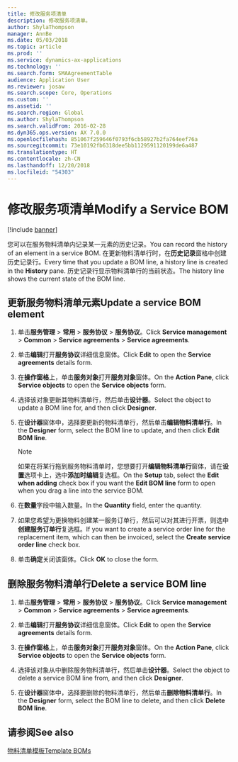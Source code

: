 ```yaml
---
title: 修改服务项清单
description: 修改服务项清单。
author: ShylaThompson
manager: AnnBe
ms.date: 05/03/2018
ms.topic: article
ms.prod: ''
ms.service: dynamics-ax-applications
ms.technology: ''
ms.search.form: SMAAgreementTable
audience: Application User
ms.reviewer: josaw
ms.search.scope: Core, Operations
ms.custom: ''
ms.assetid: ''
ms.search.region: Global
ms.author: ShylaThompson
ms.search.validFrom: 2016-02-28
ms.dyn365.ops.version: AX 7.0.0
ms.openlocfilehash: 851067f259646f0793f6cb58927b2fa764eef76a
ms.sourcegitcommit: 73e10192fb6318dee5bb1129591120199de6a487
ms.translationtype: HT
ms.contentlocale: zh-CN
ms.lasthandoff: 12/20/2018
ms.locfileid: "54303"
---
```

# <a name="modify-a-service-bom"></a><span data-ttu-id="87aac-103">修改服务项清单</span><span class="sxs-lookup"><span data-stu-id="87aac-103">Modify a Service BOM</span></span> 

[!include [banner](../includes/banner.md)]


<span data-ttu-id="87aac-104">您可以在服务物料清单内记录某一元素的历史记录。</span><span class="sxs-lookup"><span data-stu-id="87aac-104">You can record the history of an element in a service BOM.</span></span> <span data-ttu-id="87aac-105">在更新物料清单行时，在**历史记录**窗格中创建历史记录行。</span><span class="sxs-lookup"><span data-stu-id="87aac-105">Every time that you update a BOM line, a history line is created in the **History** pane.</span></span> <span data-ttu-id="87aac-106">历史记录行显示物料清单行的当前状态。</span><span class="sxs-lookup"><span data-stu-id="87aac-106">The history line shows the current state of the BOM line.</span></span>

## <a name="update-a-service-bom-element"></a><span data-ttu-id="87aac-107">更新服务物料清单元素</span><span class="sxs-lookup"><span data-stu-id="87aac-107">Update a service BOM element</span></span>

1.  <span data-ttu-id="87aac-108">单击**服务管理** \> **常用** \> **服务协议** \> **服务协议**。</span><span class="sxs-lookup"><span data-stu-id="87aac-108">Click **Service management** \> **Common** \> **Service agreements** \> **Service agreements**.</span></span>

2.  <span data-ttu-id="87aac-109">单击**编辑**打开**服务协议**详细信息窗体。</span><span class="sxs-lookup"><span data-stu-id="87aac-109">Click **Edit** to open the **Service agreements** details form.</span></span>

3.  <span data-ttu-id="87aac-110">在**操作窗格**上，单击**服务对象**打开**服务对象**窗体。</span><span class="sxs-lookup"><span data-stu-id="87aac-110">On the **Action Pane**, click **Service objects** to open the **Service objects** form.</span></span>

4.  <span data-ttu-id="87aac-111">选择该对象更新其物料清单行，然后单击**设计器**。</span><span class="sxs-lookup"><span data-stu-id="87aac-111">Select the object to update a BOM line for, and then click **Designer**.</span></span>

5.  <span data-ttu-id="87aac-112">在**设计器**窗体中，选择要更新的物料清单行，然后单击**编辑物料清单行**。</span><span class="sxs-lookup"><span data-stu-id="87aac-112">In the **Designer** form, select the BOM line to update, and then click **Edit BOM line**.</span></span>
    
    > [!NOTE]
    > <P><span data-ttu-id="87aac-113">如果在将某行拖到服务物料清单时，您想要打开<STRONG>编辑物料清单行</STRONG>窗体，请在<STRONG>设置</STRONG>选项卡上，选中<STRONG>添加时编辑</STRONG>复选框。</span><span class="sxs-lookup"><span data-stu-id="87aac-113">On the <STRONG>Setup</STRONG> tab, select the <STRONG>Edit when adding</STRONG> check box if you want the <STRONG>Edit BOM line</STRONG> form to open when you drag a line into the service BOM.</span></span></P>

6.  <span data-ttu-id="87aac-114">在**数量**字段中输入数量。</span><span class="sxs-lookup"><span data-stu-id="87aac-114">In the **Quantity** field, enter the quantity.</span></span>

7.  <span data-ttu-id="87aac-115">如果您希望为更换物料创建某一服务订单行，然后可以对其进行开票，则选中**创建服务订单行**复选框。</span><span class="sxs-lookup"><span data-stu-id="87aac-115">If you want to create a service order line for the replacement item, which can then be invoiced, select the **Create service order line** check box.</span></span>

8.  <span data-ttu-id="87aac-116">单击**确定**关闭该窗体。</span><span class="sxs-lookup"><span data-stu-id="87aac-116">Click **OK** to close the form.</span></span>

## <a name="delete-a-service-bom-line"></a><span data-ttu-id="87aac-117">删除服务物料清单行</span><span class="sxs-lookup"><span data-stu-id="87aac-117">Delete a service BOM line</span></span>

1.  <span data-ttu-id="87aac-118">单击**服务管理** \> **常用** \> **服务协议** \> **服务协议**。</span><span class="sxs-lookup"><span data-stu-id="87aac-118">Click **Service management** \> **Common** \> **Service agreements** \> **Service agreements**.</span></span>

2.  <span data-ttu-id="87aac-119">单击**编辑**打开**服务协议**详细信息窗体。</span><span class="sxs-lookup"><span data-stu-id="87aac-119">Click **Edit** to open the **Service agreements** details form.</span></span>

3.  <span data-ttu-id="87aac-120">在**操作窗格**上，单击**服务对象**打开**服务对象**窗体。</span><span class="sxs-lookup"><span data-stu-id="87aac-120">On the **Action Pane**, click **Service objects** to open the **Service objects** form.</span></span>

4.  <span data-ttu-id="87aac-121">选择该对象从中删除服务物料清单行，然后单击**设计器**。</span><span class="sxs-lookup"><span data-stu-id="87aac-121">Select the object to delete a service BOM line from, and then click **Designer**.</span></span>

5.  <span data-ttu-id="87aac-122">在**设计器**窗体中，选择要删除的物料清单行，然后单击**删除物料清单行**。</span><span class="sxs-lookup"><span data-stu-id="87aac-122">In the **Designer** form, select the BOM line to delete, and then click **Delete BOM line**.</span></span>

## <a name="see-also"></a><span data-ttu-id="87aac-123">请参阅</span><span class="sxs-lookup"><span data-stu-id="87aac-123">See also</span></span>

[<span data-ttu-id="87aac-124">物料清单模板</span><span class="sxs-lookup"><span data-stu-id="87aac-124">Template BOMs</span></span>](template-boms.md)

  


